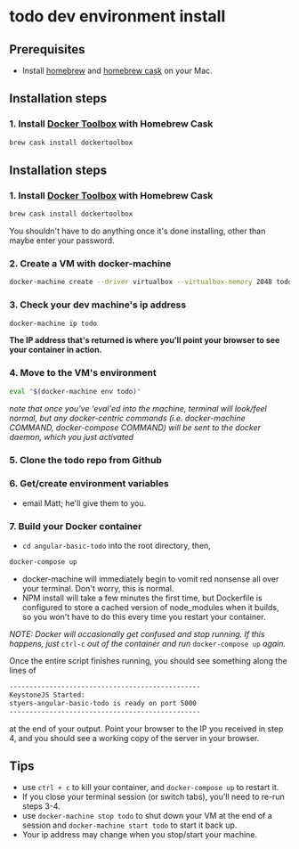 # todo dev environment install

## Prerequisites
- Install [homebrew](http://brew.sh/) and [homebrew cask](http://caskroom.io/) on your Mac.

## Installation steps
### 1. Install [Docker Toolbox](https://www.docker.com/docker-toolbox) with Homebrew Cask
```bash
brew cask install dockertoolbox
```

## Installation steps
### 1. Install [Docker Toolbox](https://www.docker.com/docker-toolbox) with Homebrew Cask
```bash
brew cask install dockertoolbox
```

You shouldn't have to do anything once it's done installing, other than maybe enter your password.

### 2. Create a VM with docker-machine
```bash
docker-machine create --driver virtualbox --virtualbox-memory 2048 todo
```


### 3. Check your dev machine's ip address
```bash
docker-machine ip todo
```
**The IP address that's returned is where you'll point your browser to see your container in action.**

### 4. Move to the VM's environment
```bash
eval "$(docker-machine env todo)"
```
_note that once you've 'eval'ed into the machine, terminal will look/feel normal, but any docker-centric commands (i.e. docker-machine COMMAND, docker-compose COMMAND) will be sent to the docker daemon, which you just activated_

### 5. Clone the todo repo from Github

### 6. Get/create environment variables
- email Matt; he'll give them to you.

### 7. Build your Docker container
- `cd angular-basic-todo` into the root directory, then,
```bash
docker-compose up
```
- docker-machine will immediately begin to vomit red nonsense all over your terminal. Don't worry, this is normal.
- NPM install will take a few minutes the first time, but Dockerfile is configured to store a cached version of node_modules when it builds, so you won't have to do this every time you restart your container.

_NOTE: Docker will occasionally get confused and stop running. If this happens, just_ `ctrl-c` _out of the container and run_ `docker-compose up` _again._

Once the entire script finishes running, you should see something along the lines of
```bash
------------------------------------------------
KeystoneJS Started:
styers-angular-basic-todo is ready on port 5000
------------------------------------------------
```
at the end of your output. Point your browser to the IP you received in step 4, and you should see a working copy of the server in your browser.

## Tips
- use `ctrl + c` to kill your container, and `docker-compose up` to restart it.
- If you close your terminal session (or switch tabs), you'll need to re-run steps 3-4.
- use `docker-machine stop todo` to shut down your VM at the end of a session and `docker-machine start todo` to start it back up.
- Your ip address may change when you stop/start your machine.

